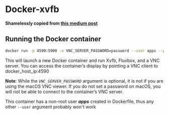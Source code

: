 # Docker-xvfb

**Shamelessly copied from [this medium post](https://medium.com/dot-debug/running-chrome-in-a-docker-container-a55e7f4da4a8)**

## Running the Docker container

```bash
docker run -p 4590:5900 -e VNC_SERVER_PASSWORD=password --user apps --privileged iluvmonero/docker-xvfb:barebones-focal
```

This will launch a new Docker container and run Xvfb, Fluxbox, and a VNC server. You can access the container’s display by pointing a VNC client to docker_host_ip:4590

**Note**: While the _`VNC_SERVER_PASSWORD`_ argument is optional, it is not if you are using the macOS VNC viewer. If you do not set a password on macOS, you will not be able to connect to the container’s VNC server.

This container has a non-root user **_apps_** created in Dockerfile, thus any other `--user` argument probably won't work

